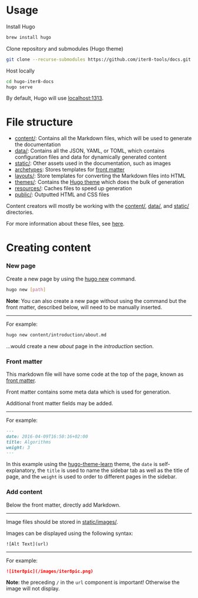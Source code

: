 # Usage

Install Hugo

```bash
brew install hugo
```

Clone repository and submodules (Hugo theme)

```bash
git clone --recurse-submodules https://github.com/iter8-tools/docs.git
```

Host locally

```bash
cd hugo-iter8-docs
hugo serve
```

By default, Hugo will use [localhost:1313](localhost:1313).

# File structure

* [content/](./content/): Contains all the Markdown files, which will be used to generate the documentation
* [data/](./data/): Contains all the JSON, YAML, or TOML, which contains configuration files and data for dynamically generated content
* [static/](./static/): Other assets used in the documentation, such as images
* [archetypes](./archetypes): Stores templates for [front matter](https://gohugo.io/content-management/front-matter/)
* [layouts/](./layouts): Store templates for converting the Markdown files into HTML
* [themes/](./themes): Contains the [Hugo theme](https://themes.gohugo.io/) which does the bulk of generation
* [resources/](./resources): Caches files to speed up generation
* [public/](./public/): Outputted HTML and CSS files

Content creators will mostly be working with the [content/](./content/), [data/](./data/), and [static/](./static/) directories.

For more information about these files, see [here](https://gohugo.io/getting-started/directory-structure/).

# Creating content

### New page

Create a new page by using the [hugo new](https://gohugo.io/commands/hugo_new/) command.

```bash
hugo new [path]
```

**Note**: You can also create a new page without using the command but the front matter, described below, will need to be manually inserted.

***

For example:

```bash
hugo new content/introduction/about.md
```

...would create a new _about_ page in the _introduction_ section.

### Front matter

This markdown file will have some code at the top of the page, known as [front matter](https://gohugo.io/content-management/front-matter/).

Front matter contains some meta data which is used for generation.

Additional front matter fields may be added.

***

For example:

```md
---
date: 2016-04-09T16:50:16+02:00
title: Algorithms
weight: 3
---
```

In this example using the [hugo-theme-learn](https://themes.gohugo.io/hugo-theme-learn/) theme, the `date` is self-explanatory, the `title` is used to name the sidebar tab as well as the title of page, and the `weight` is used to order to different pages in the sidebar. 

### Add content

Below the front matter, directly add Markdown.

***

Image files should be stored in [static/images/](.static/images/).

Images can be displayed using the following syntax:

```
![Alt Text](url)
```

***

For example:

```md
![iter8pic](/images/iter8pic.png)
```

**Note**: the preceding `/` in the `url` component is important! Otherwise the image will not display.